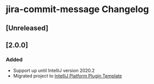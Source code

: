 <!-- Keep a Changelog guide -> https://keepachangelog.com -->

# jira-commit-message Changelog

## [Unreleased]

## [2.0.0]
### Added
- Support up until IntelliJ version 2020.2
- Migrated project to [IntelliJ Platform Plugin Template](https://github.com/JetBrains/intellij-platform-plugin-template)
